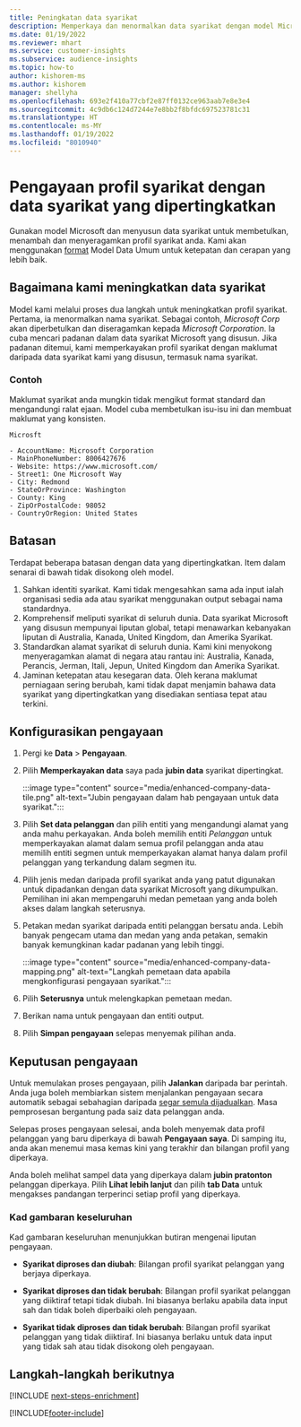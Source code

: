```yaml
---
title: Peningkatan data syarikat
description: Memperkaya dan menormalkan data syarikat dengan model Microsoft.
ms.date: 01/19/2022
ms.reviewer: mhart
ms.service: customer-insights
ms.subservice: audience-insights
ms.topic: how-to
author: kishorem-ms
ms.author: kishorem
manager: shellyha
ms.openlocfilehash: 693e2f410a77cbf2e87ff0132ce963aab7e8e3e4
ms.sourcegitcommit: 4c9db6c124d7244e7e8bb2f8bfdc697523781c31
ms.translationtype: HT
ms.contentlocale: ms-MY
ms.lasthandoff: 01/19/2022
ms.locfileid: "8010940"
---
```

# <a name="enrichment-of-company-profiles-with-enhanced-company-data"></a>Pengayaan profil syarikat dengan data syarikat yang dipertingkatkan

Gunakan model Microsoft dan menyusun data syarikat untuk membetulkan, menambah dan menyeragamkan profil syarikat anda. Kami akan menggunakan [format](/common-data-model/schema/core/applicationcommon/account) Model Data Umum untuk ketepatan dan cerapan yang lebih baik.

## <a name="how-we-enhance-company-data"></a>Bagaimana kami meningkatkan data syarikat

Model kami melalui proses dua langkah untuk meningkatkan profil syarikat. Pertama, ia menormalkan nama syarikat. Sebagai contoh, *Microsoft Corp* akan diperbetulkan dan diseragamkan kepada *Microsoft Corporation*. Ia cuba mencari padanan dalam data syarikat Microsoft yang disusun. Jika padanan ditemui, kami memperkayakan profil syarikat dengan maklumat daripada data syarikat kami yang disusun, termasuk nama syarikat.


### <a name="example"></a>Contoh

Maklumat syarikat anda mungkin tidak mengikut format standard dan mengandungi ralat ejaan. Model cuba membetulkan isu-isu ini dan membuat maklumat yang konsisten.

```Input
Microsft
```

```Output
- AccountName: Microsoft Corporation
- MainPhoneNumber: 8006427676
- Website: https://www.microsoft.com/
- Street1: One Microsoft Way
- City: Redmond
- StateOrProvince: Washington
- County: King
- ZipOrPostalCode: 98052
- CountryOrRegion: United States
```

## <a name="limitations"></a>Batasan

Terdapat beberapa batasan dengan data yang dipertingkatkan. Item dalam senarai di bawah tidak disokong oleh model.

1.  Sahkan identiti syarikat. Kami tidak mengesahkan sama ada input ialah organisasi sedia ada atau syarikat menggunakan output sebagai nama standardnya.
2.  Komprehensif meliputi syarikat di seluruh dunia. Data syarikat Microsoft yang disusun mempunyai liputan global, tetapi menawarkan kebanyakan liputan di Australia, Kanada, United Kingdom, dan Amerika Syarikat.
3.  Standardkan alamat syarikat di seluruh dunia. Kami kini menyokong menyeragamkan alamat di negara atau rantau ini: Australia, Kanada, Perancis, Jerman, Itali, Jepun, United Kingdom dan Amerika Syarikat.
4.  Jaminan ketepatan atau kesegaran data. Oleh kerana maklumat perniagaan sering berubah, kami tidak dapat menjamin bahawa data syarikat yang dipertingkatkan yang disediakan sentiasa tepat atau terkini.

## <a name="configure-the-enrichment"></a>Konfigurasikan pengayaan

1. Pergi ke **Data** > **Pengayaan**.

1. Pilih **Memperkayakan data** saya pada **jubin data** syarikat dipertingkat.

   :::image type="content" source="media/enhanced-company-data-tile.png" alt-text="Jubin pengayaan dalam hab pengayaan untuk data syarikat.":::

1. Pilih **Set data pelanggan** dan pilih entiti yang mengandungi alamat yang anda mahu perkayakan. Anda boleh memilih entiti *Pelanggan* untuk memperkayakan alamat dalam semua profil pelanggan anda atau memilih entiti segmen untuk memperkayakan alamat hanya dalam profil pelanggan yang terkandung dalam segmen itu.

1. Pilih jenis medan daripada profil syarikat anda yang patut digunakan untuk dipadankan dengan data syarikat Microsoft yang dikumpulkan. Pemilihan ini akan mempengaruhi medan pemetaan yang anda boleh akses dalam langkah seterusnya.

1.  Petakan medan syarikat daripada entiti pelanggan bersatu anda. Lebih banyak pengecam utama dan medan yang anda petakan, semakin banyak kemungkinan kadar padanan yang lebih tinggi.

    :::image type="content" source="media/enhanced-company-data-mapping.png" alt-text="Langkah pemetaan data apabila mengkonfigurasi pengayaan syarikat.":::

1. Pilih **Seterusnya** untuk melengkapkan pemetaan medan.

1. Berikan nama untuk pengayaan dan entiti output.

1. Pilih **Simpan pengayaan** selepas menyemak pilihan anda.

## <a name="enrichment-results"></a>Keputusan pengayaan

Untuk memulakan proses pengayaan, pilih **Jalankan** daripada bar perintah. Anda juga boleh membiarkan sistem menjalankan pengayaan secara automatik sebagai sebahagian daripada [segar semula dijadualkan](system.md#schedule-tab). Masa pemprosesan bergantung pada saiz data pelanggan anda.

Selepas proses pengayaan selesai, anda boleh menyemak data profil pelanggan yang baru diperkaya di bawah **Pengayaan saya**. Di samping itu, anda akan menemui masa kemas kini yang terakhir dan bilangan profil yang diperkaya.

Anda boleh melihat sampel data yang diperkaya dalam **jubin pratonton** pelanggan diperkaya. Pilih **Lihat lebih lanjut** dan pilih **tab Data** untuk mengakses pandangan terperinci setiap profil yang diperkaya.

### <a name="overview-card"></a>Kad gambaran keseluruhan

Kad gambaran keseluruhan menunjukkan butiran mengenai liputan pengayaan. 

* **Syarikat diproses dan diubah**: Bilangan profil syarikat pelanggan yang berjaya diperkaya.

* **Syarikat diproses dan tidak berubah**: Bilangan profil syarikat pelanggan yang diiktiraf tetapi tidak diubah. Ini biasanya berlaku apabila data input sah dan tidak boleh diperbaiki oleh pengayaan.

* **Syarikat tidak diproses dan tidak berubah**: Bilangan profil syarikat pelanggan yang tidak diiktiraf. Ini biasanya berlaku untuk data input yang tidak sah atau tidak disokong oleh pengayaan.

## <a name="next-steps"></a>Langkah-langkah berikutnya

[!INCLUDE [next-steps-enrichment](../includes/next-steps-enrichment.md)]

[!INCLUDE[footer-include](../includes/footer-banner.md)]
